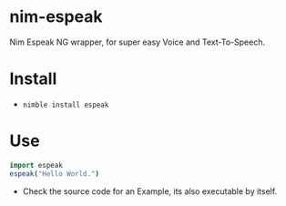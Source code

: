 # nim-espeak

Nim Espeak NG wrapper, for super easy Voice and Text-To-Speech.


# Install

- `nimble install espeak`


# Use

```nim
import espeak
espeak("Hello World.")
```

- Check the source code for an Example, its also executable by itself.
